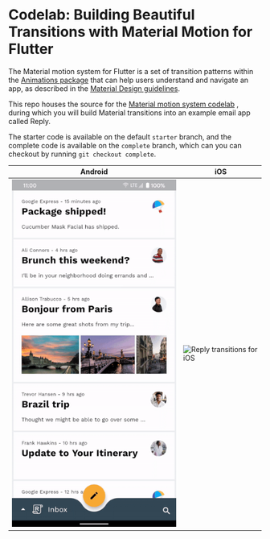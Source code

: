 # Codelab: Building Beautiful Transitions with Material Motion for Flutter

The Material motion system for Flutter is a set of transition patterns within
the [Animations package](https://pub.dev/packages/animations) that can help users understand and
navigate an app, as described in the
[Material Design guidelines](https://material.io/design/motion/the-motion-system.html).

This repo houses the source for the
[Material motion system codelab](https://codelabs.developers.google.com/codelabs/material-motion-flutter)
, during which you will build Material transitions into an example email app called Reply.

The starter code is available on the default `starter` branch, and the complete code is available on
the `complete` branch, which can you can checkout by running `git checkout complete`.

| Android | iOS |
|----|----|
|![Reply transitions for Android](screenshots/reply-transitions-android.gif) |![Reply transitions for iOS](screenshots/reply-transitions-iOS.gif)|
